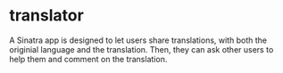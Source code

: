 
# translator

A Sinatra app is designed to let users share translations, with both the originial language and the translation. Then, they can ask other users to help them and comment on the translation.